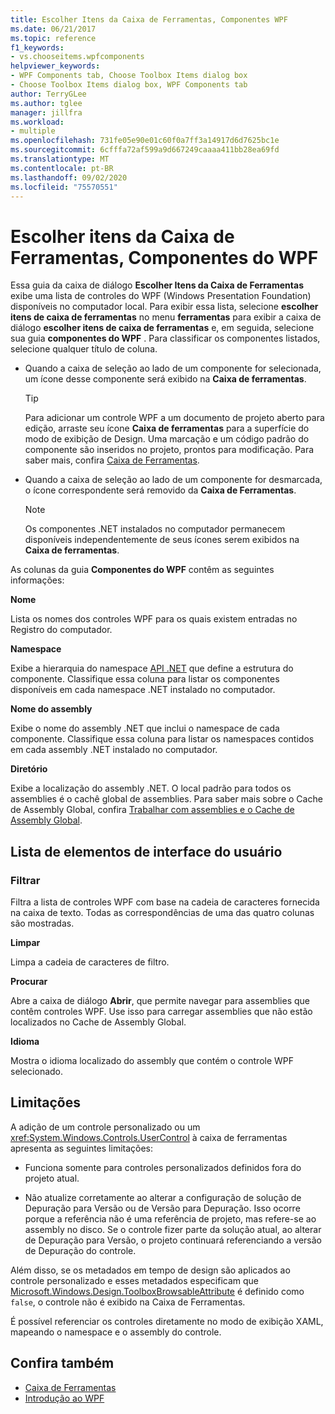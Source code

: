 ```yaml
---
title: Escolher Itens da Caixa de Ferramentas, Componentes WPF
ms.date: 06/21/2017
ms.topic: reference
f1_keywords:
- vs.chooseitems.wpfcomponents
helpviewer_keywords:
- WPF Components tab, Choose Toolbox Items dialog box
- Choose Toolbox Items dialog box, WPF Components tab
author: TerryGLee
ms.author: tglee
manager: jillfra
ms.workload:
- multiple
ms.openlocfilehash: 731fe05e90e01c60f0a7ff3a14917d6d7625bc1e
ms.sourcegitcommit: 6cfffa72af599a9d667249caaaa411bb28ea69fd
ms.translationtype: MT
ms.contentlocale: pt-BR
ms.lasthandoff: 09/02/2020
ms.locfileid: "75570551"
---
```

# <a name="choose-toolbox-items-wpf-components"></a>Escolher itens da Caixa de Ferramentas, Componentes do WPF

Essa guia da caixa de diálogo **Escolher Itens da Caixa de Ferramentas** exibe uma lista de controles do WPF (Windows Presentation Foundation) disponíveis no computador local. Para exibir essa lista, selecione **escolher itens de caixa de ferramentas** no menu **ferramentas** para exibir a caixa de diálogo **escolher itens de caixa de ferramentas** e, em seguida, selecione sua guia **componentes do WPF** . Para classificar os componentes listados, selecione qualquer título de coluna.

- Quando a caixa de seleção ao lado de um componente for selecionada, um ícone desse componente será exibido na **Caixa de ferramentas**.

    > [!TIP]
    > Para adicionar um controle WPF a um documento de projeto aberto para edição, arraste seu ícone **Caixa de ferramentas** para a superfície do modo de exibição de Design. Uma marcação e um código padrão do componente são inseridos no projeto, prontos para modificação. Para saber mais, confira [Caixa de Ferramentas](../../ide/reference/toolbox.md).

- Quando a caixa de seleção ao lado de um componente for desmarcada, o ícone correspondente será removido da **Caixa de Ferramentas**.

    > [!NOTE]
    > Os componentes .NET instalados no computador permanecem disponíveis independentemente de seus ícones serem exibidos na **Caixa de ferramentas**.

As colunas da guia **Componentes do WPF** contêm as seguintes informações:

**Nome**

Lista os nomes dos controles WPF para os quais existem entradas no Registro do computador.

**Namespace**

Exibe a hierarquia do namespace [API .NET](/dotnet/api/?view=netframework-4.7) que define a estrutura do componente. Classifique essa coluna para listar os componentes disponíveis em cada namespace .NET instalado no computador.

**Nome do assembly**

Exibe o nome do assembly .NET que inclui o namespace de cada componente. Classifique essa coluna para listar os namespaces contidos em cada assembly .NET instalado no computador.

**Diretório**

Exibe a localização do assembly .NET. O local padrão para todos os assemblies é o cachê global de assemblies. Para saber mais sobre o Cache de Assembly Global, confira [Trabalhar com assemblies e o Cache de Assembly Global](/dotnet/framework/app-domains/working-with-assemblies-and-the-gac).

## <a name="uielement-list"></a>Lista de elementos de interface do usuário

### <a name="filter"></a>Filtrar

Filtra a lista de controles WPF com base na cadeia de caracteres fornecida na caixa de texto. Todas as correspondências de uma das quatro colunas são mostradas.

**Limpar**

Limpa a cadeia de caracteres de filtro.

**Procurar**

Abre a caixa de diálogo **Abrir**, que permite navegar para assemblies que contêm controles WPF. Use isso para carregar assemblies que não estão localizados no Cache de Assembly Global.

**Idioma**

Mostra o idioma localizado do assembly que contém o controle WPF selecionado.

## <a name="limitations"></a>Limitações

A adição de um controle personalizado ou um <xref:System.Windows.Controls.UserControl> à caixa de ferramentas apresenta as seguintes limitações:

- Funciona somente para controles personalizados definidos fora do projeto atual.

- Não atualize corretamente ao alterar a configuração de solução de Depuração para Versão ou de Versão para Depuração. Isso ocorre porque a referência não é uma referência de projeto, mas refere-se ao assembly no disco. Se o controle fizer parte da solução atual, ao alterar de Depuração para Versão, o projeto continuará referenciando a versão de Depuração do controle.

Além disso, se os metadados em tempo de design são aplicados ao controle personalizado e esses metadados especificam que [Microsoft.Windows.Design.ToolboxBrowsableAttribute](/previous-versions/visualstudio/visual-studio-2010/bb547991(v=vs.100)) é definido como `false`, o controle não é exibido na Caixa de Ferramentas.

É possível referenciar os controles diretamente no modo de exibição XAML, mapeando o namespace e o assembly do controle.

## <a name="see-also"></a>Confira também

- [Caixa de Ferramentas](../../ide/reference/toolbox.md)
- [Introdução ao WPF](../../designers/getting-started-with-wpf.md)
